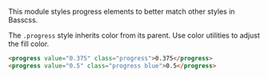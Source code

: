 
This module styles progress elements to better match other styles in Basscss.

The `.progress` style inherits color from its parent. Use color utilities to adjust the fill color.

```html
<progress value="0.375" class="progress">0.375</progress>
<progress value="0.5" class="progress blue">0.5</progress>
```

